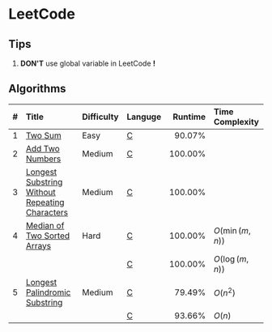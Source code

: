# LeetCode

## Tips

1. **DON'T** use global variable in LeetCode **!**

## Algorithms
| #    | Title                                               | Difficulty | Languge  | Runtime | Time Complexity |
| ---: | :-------------------------------------------------- | :--------- | :------- | ------: | :-------------- |
| 1    | [Two Sum][1]                                        | Easy       | [C][1C]  | 90.07%  |                 |
| 2    | [Add Two Numbers][2]                                | Medium     | [C][2C]  | 100.00% |                 |
| 3    | [Longest Substring Without Repeating Characters][3] | Medium     | [C][3C]  | 100.00% |                 |
| 4    | [Median of Two Sorted Arrays][4]                    | Hard       | [C][4C1] | 100.00% | $O(\min(m,n))$  |
|      |                                                     |            | [C][4C2] | 100.00% | $O(\log(m,n))$  |
| 5    | [Longest Palindromic Substring][5]                  | Medium     | [C][5C1] | 79.49%  | $O(n^{2})$      |
|      |                                                     |            | [C][5C2] | 93.66%  | $O(n)$          |


[1]:   ./doc/001.md
[1C]:  ./src/prob/001.c
[2]:   ./doc/002.md
[2C]:  ./src/prob/002.c
[3]:   ./doc/003.md
[3C]:  ./src/prob/003.c
[4]:   ./doc/004.md
[4C1]: ./src/prob/004_1.c 
[4C2]: ./src/prob/004_2.c 
[5]:   ./doc/005.md
[5C1]: ./src/prob/005_1.c 
[5C2]: ./src/prob/005_2.c 
